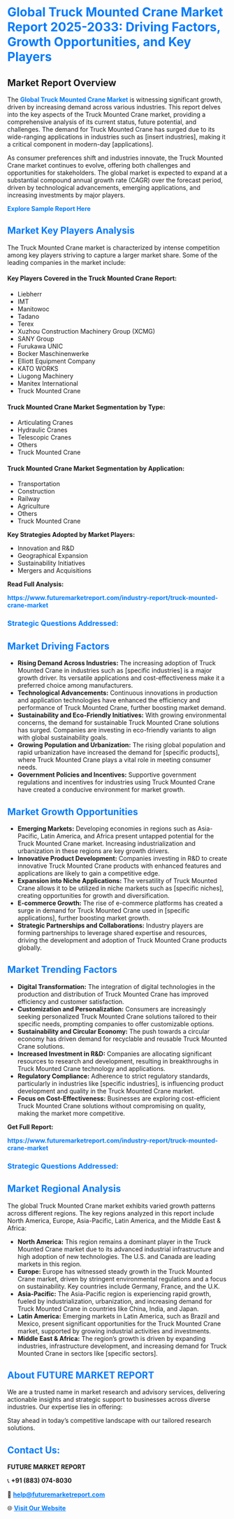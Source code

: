 <h1 style="color: #007BFF;">Global Truck Mounted Crane Market Report 2025-2033: Driving Factors, Growth Opportunities, and Key Players</h1>

<section id="overview">
<h2>Market Report Overview</h2>
<p>The <a href="https://www.futuremarketreport.com/industry-report/truck-mounted-crane-market" style="color: #007BFF; text-decoration: none;"><strong>Global Truck Mounted Crane Market</strong></a> is witnessing significant growth, driven by increasing demand across various industries. This report delves into the key aspects of the Truck Mounted Crane market, providing a comprehensive analysis of its current status, future potential, and challenges. The demand for Truck Mounted Crane has surged due to its wide-ranging applications in industries such as [insert industries], making it a critical component in modern-day [applications].</p>
<p>As consumer preferences shift and industries innovate, the Truck Mounted Crane market continues to evolve, offering both challenges and opportunities for stakeholders. The global market is expected to expand at a substantial compound annual growth rate (CAGR) over the forecast period, driven by technological advancements, emerging applications, and increasing investments by major players.</p>
</section>

<section id="overview">
<p><a href="https://www.futuremarketreport.com/request-sample/reportId=97151" style="color: #007BFF; text-decoration: none;"><strong>Explore Sample Report Here</strong></a></p>
</section>

<section id="key-players">
<h2 style="color: #007BFF;">Market Key Players Analysis</h2>
<p>The Truck Mounted Crane market is characterized by intense competition among key players striving to capture a larger market share. Some of the leading companies in the market include:</p>
<h4>Key Players Covered in the Truck Mounted Crane Report:</h4>
<ul><li>Liebherr</li><li>IMT</li><li>Manitowoc</li><li>Tadano</li><li>Terex</li><li>Xuzhou Construction Machinery Group (XCMG)</li><li>SANY Group</li><li>Furukawa UNIC</li><li>Bocker Maschinenwerke</li><li>Elliott Equipment Company</li><li>KATO WORKS</li><li>Liugong Machinery</li><li>Manitex International</li><li>Truck Mounted Crane</li></ul>
<h4>Truck Mounted Crane Market Segmentation by Type:</h4>
<ul><li>Articulating Cranes</li><li>Hydraulic Cranes</li><li>Telescopic Cranes</li><li>Others</li><li>Truck Mounted Crane</li></ul>

<h4>Truck Mounted Crane Market Segmentation by Application:</h4>
<ul><li>Transportation</li><li>Construction</li><li>Railway</li><li>Agriculture</li><li>Others</li><li>Truck Mounted Crane</li></ul>
<p><strong>Key Strategies Adopted by Market Players:</strong></p>
<ul>
<li>Innovation and R&D</li>
<li>Geographical Expansion</li>
<li>Sustainability Initiatives</li>
<li>Mergers and Acquisitions</li>
</ul>
</section>

<section>
<p><strong>Read Full Analysis: </strong></p><a href="https://www.futuremarketreport.com/industry-report/truck-mounted-crane-market" style="color: #007BFF; text-decoration: none;"><strong>https://www.futuremarketreport.com/industry-report/truck-mounted-crane-market</strong></a>
<h3 style="color: #007BFF;">Strategic Questions Addressed:</h3>
</section>

<section id="driving-factors">
<h2 style="color: #007BFF;">Market Driving Factors</h2>
<ul>
<li><strong>Rising Demand Across Industries:</strong> The increasing adoption of Truck Mounted Crane in industries such as [specific industries] is a major growth driver. Its versatile applications and cost-effectiveness make it a preferred choice among manufacturers.</li>
<li><strong>Technological Advancements:</strong> Continuous innovations in production and application technologies have enhanced the efficiency and performance of Truck Mounted Crane, further boosting market demand.</li>
<li><strong>Sustainability and Eco-Friendly Initiatives:</strong> With growing environmental concerns, the demand for sustainable Truck Mounted Crane solutions has surged. Companies are investing in eco-friendly variants to align with global sustainability goals.</li>
<li><strong>Growing Population and Urbanization:</strong> The rising global population and rapid urbanization have increased the demand for [specific products], where Truck Mounted Crane plays a vital role in meeting consumer needs.</li>
<li><strong>Government Policies and Incentives:</strong> Supportive government regulations and incentives for industries using Truck Mounted Crane have created a conducive environment for market growth.</li>
</ul>
</section>

<section id="growth-opportunities">
<h2 style="color: #007BFF;">Market Growth Opportunities</h2>
<ul>
<li><strong>Emerging Markets:</strong> Developing economies in regions such as Asia-Pacific, Latin America, and Africa present untapped potential for the Truck Mounted Crane market. Increasing industrialization and urbanization in these regions are key growth drivers.</li>
<li><strong>Innovative Product Development:</strong> Companies investing in R&D to create innovative Truck Mounted Crane products with enhanced features and applications are likely to gain a competitive edge.</li>
<li><strong>Expansion into Niche Applications:</strong> The versatility of Truck Mounted Crane allows it to be utilized in niche markets such as [specific niches], creating opportunities for growth and diversification.</li>
<li><strong>E-commerce Growth:</strong> The rise of e-commerce platforms has created a surge in demand for Truck Mounted Crane used in [specific applications], further boosting market growth.</li>
<li><strong>Strategic Partnerships and Collaborations:</strong> Industry players are forming partnerships to leverage shared expertise and resources, driving the development and adoption of Truck Mounted Crane products globally.</li>
</ul>
</section>

<section id="trending-factors">
<h2 style="color: #007BFF;">Market Trending Factors</h2>
<ul>
<li><strong>Digital Transformation:</strong> The integration of digital technologies in the production and distribution of Truck Mounted Crane has improved efficiency and customer satisfaction.</li>
<li><strong>Customization and Personalization:</strong> Consumers are increasingly seeking personalized Truck Mounted Crane solutions tailored to their specific needs, prompting companies to offer customizable options.</li>
<li><strong>Sustainability and Circular Economy:</strong> The push towards a circular economy has driven demand for recyclable and reusable Truck Mounted Crane solutions.</li>
<li><strong>Increased Investment in R&D:</strong> Companies are allocating significant resources to research and development, resulting in breakthroughs in Truck Mounted Crane technology and applications.</li>
<li><strong>Regulatory Compliance:</strong> Adherence to strict regulatory standards, particularly in industries like [specific industries], is influencing product development and quality in the Truck Mounted Crane market.</li>
<li><strong>Focus on Cost-Effectiveness:</strong> Businesses are exploring cost-efficient Truck Mounted Crane solutions without compromising on quality, making the market more competitive.</li>
</ul>
</section>

<section>
<p><strong>Get Full Report: </strong></p><a href="https://www.futuremarketreport.com/industry-report/truck-mounted-crane-market" style="color: #007BFF; text-decoration: none;"><strong>https://www.futuremarketreport.com/industry-report/truck-mounted-crane-market</strong></a>
<h3 style="color: #007BFF;">Strategic Questions Addressed:</h3>
</section>


<section id="regional-analysis">
<h2 style="color: #007BFF;">Market Regional Analysis</h2>
<p>The global Truck Mounted Crane market exhibits varied growth patterns across different regions. The key regions analyzed in this report include North America, Europe, Asia-Pacific, Latin America, and the Middle East & Africa:</p>
<ul>
<li><strong>North America:</strong> This region remains a dominant player in the Truck Mounted Crane market due to its advanced industrial infrastructure and high adoption of new technologies. The U.S. and Canada are leading markets in this region.</li>
<li><strong>Europe:</strong> Europe has witnessed steady growth in the Truck Mounted Crane market, driven by stringent environmental regulations and a focus on sustainability. Key countries include Germany, France, and the U.K.</li>
<li><strong>Asia-Pacific:</strong> The Asia-Pacific region is experiencing rapid growth, fueled by industrialization, urbanization, and increasing demand for Truck Mounted Crane in countries like China, India, and Japan.</li>
<li><strong>Latin America:</strong> Emerging markets in Latin America, such as Brazil and Mexico, present significant opportunities for the Truck Mounted Crane market, supported by growing industrial activities and investments.</li>
<li><strong>Middle East & Africa:</strong> The region’s growth is driven by expanding industries, infrastructure development, and increasing demand for Truck Mounted Crane in sectors like [specific sectors].</li>
</ul>
</section>

<footer>
<h2 style="color: #007BFF;">About FUTURE MARKET REPORT</h2>
<p>We are a trusted name in market research and advisory services, delivering actionable insights and strategic support to businesses across diverse industries. Our expertise lies in offering:</p>

<p>Stay ahead in today’s competitive landscape with our tailored research solutions.</p>

<h2 style="color: #007BFF;">Contact Us:</h2>
<p><strong>FUTURE MARKET REPORT</strong></p>
<p>📞 <strong>+91 (883) 074-8030</strong></p>
<p>📧 <strong><a href="mailto:help@futuremarketreport.com" style="color: #007BFF;">help@futuremarketreport.com</a></strong></p>
<p>🌐 <strong><a href="https://www.futuremarketreport.com/" style="color: #007BFF;">Visit Our Website</a></strong></p>
</footer>